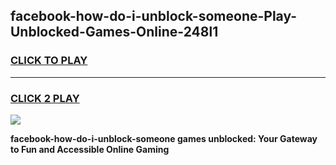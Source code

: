 
## facebook-how-do-i-unblock-someone-Play-Unblocked-Games-Online-248l1
<h3>
<a href="https://premium76.site?title=facebook-how-do-i-unblock-someone&ref=25A">CLICK TO PLAY</a></h3>
<hr>

<h3>
<a href="https://premium76.site?title=facebook-how-do-i-unblock-someone&ref=25A">CLICK 2 PLAY</a>
  
</h3>

<a href="https://premium76.site?title=facebook-how-do-i-unblock-someone&ref=25A"><img src="https://clearcache.store/games.png"></a>


**facebook-how-do-i-unblock-someone games unblocked: Your Gateway to Fun and Accessible Online Gaming**
